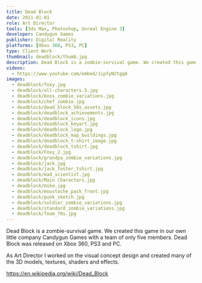 ```yaml
---
title: Dead Block
date: 2011-01-01
role: Art Director
tools: [3ds Max, Photoshop, Unreal Engine 3]
developer: Candygun Games
publisher: Digital Reality
platforms: [Xbox 360, PS3, PC]
type: Client Work
thumbnail: deadblock/thumb.jpg
description: Dead Block is a zombie-survival game. We created this game in our own little company Candygun Games with a team of only five members.
videos:
  - https://www.youtube.com/embed/JipfyN2tgq8
images:
  - deadblock/foxy.jpg
  - deadblock/all-characters.5.jpg
  - deadblock/boss_zombie_variations.jpg
  - deadblock/chef_zombie.jpg
  - deadblock/dead_block_50s_assets.jpg
  - deadblock/deadblock_achievements.jpg
  - deadblock/deadblock_icons.jpg
  - deadblock/deadblock_keyart.jpg
  - deadblock/deadblock_logo.jpg
  - deadblock/deadblock_map_buildings.jpg
  - deadblock/deadblock_t-shirt_image.jpg
  - deadblock/deadblock_tshirt.jpg
  - deadblock/Foxy_2.jpg
  - deadblock/grandpa_zombie_variations.jpg
  - deadblock/jack.jpg
  - deadblock/jack_foster_tshirt.jpg
  - deadblock/mad_scientist.jpg
  - deadblock/Main Characters.jpg
  - deadblock/mike.jpg
  - deadblock/moustache_pack_front.jpg
  - deadblock/punk_sketch.jpg
  - deadblock/soldier_zombie_variations.jpg
  - deadblock/standard_zombie_variations.jpg
  - deadblock/Team_70s.jpg
---
```

Dead Block is a zombie-survival game. We created this game in our own little company Candygun Games with a team of only five members. Dead Block was released on Xbox 360, PS3 and PC.

As Art Director I worked on the visual concept design and created many of the 3D models, textures, shaders and effects.

https://en.wikipedia.org/wiki/Dead_Block
